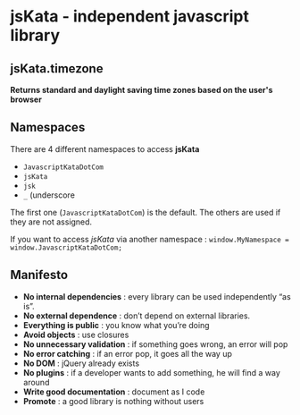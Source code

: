 # jsKata - independent javascript library

## jsKata.timezone

__Returns standard and daylight saving time zones based on the user's browser__



## Namespaces

There are 4 different namespaces to access __jsKata__

- `JavascriptKataDotCom`
- `jsKata`
- `jsk`
- `_` (underscore

The first one (`JavascriptKataDotCom`) is the default. The others are used if they are not assigned.

If you want to access _jsKata_ via another namespace : `window.MyNamespace = window.JavascriptKataDotCom;`

## Manifesto

- **No internal dependencies** : every library can be used independently “as is”.
- **No external dependence** : don’t depend on external libraries.
- **Everything is public** : you know what you’re doing
- **Avoid objects** : use closures
- **No unnecessary validation** : if something goes wrong, an error will pop
- **No error catching** : if an error pop, it goes all the way up
- **No DOM** : jQuery already exists
- **No plugins** : if a developer wants to add something, he will find a way around
- **Write good documentation** : document as I code
- **Promote** : a good library is nothing without users

